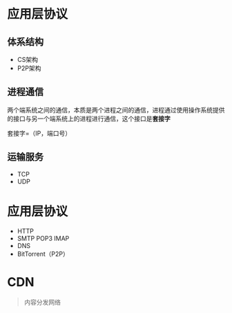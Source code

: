 # 应用层协议

## 体系结构

- CS架构
- P2P架构

## 进程通信

两个端系统之间的通信，本质是两个进程之间的通信，进程通过使用操作系统提供的接口与另一个端系统上的进程进行通信，这个接口是**套接字**

套接字=（IP，端口号）

## 运输服务

- TCP
- UDP

# 应用层协议

- HTTP
- SMTP POP3 IMAP
- DNS
- BitTorrent（P2P）

# CDN

> 内容分发网络
